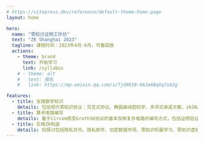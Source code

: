 ```yaml
---
# https://vitepress.dev/reference/default-theme-home-page
layout: home

hero:
  name: "零知识证明工作坊"
  text: "ZK Shanghai 2023"
  tagline: 课程时间：2023年4月-6月，可看回放
  actions:
    - theme: brand
      text: 开始学习
      link: /syllabus
    # - theme: alt
    #   text: 报名
    #   link: https://mp.weixin.qq.com/s/fjdXK18-6AJe6BqXq7uA2g

features:
  - title: 支撑数学知识
    details: 包括现代零知识协议：交互式协议、椭圆曲线密码学、多项式承诺方案、zkSNARKs等
  - title: 算术电路编写
    details: 基于Circom感受Groth16协议的基本及稍复杂电路的编写方式，包括证明验证、哈希函数、签名、加密、椭圆曲线等
  - title: 实用ZK构造
    details: 将探讨包括隐私货币、隐私邮件、加密数据市场、零知识机器学习、零知识虚拟机及递归零知识证明等
---
```


